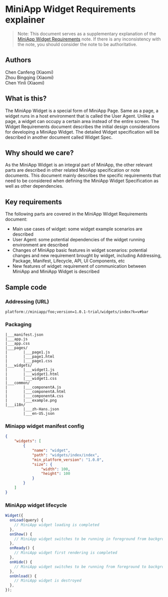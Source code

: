# MiniApp Widget Requirements explainer

> Note: This document serves as a supplementary explanation of the [MiniApp Widget Requirements](https://w3c.github.io/miniapp-widget/req/) note. If there is any inconsistency with the note, you should consider the note to be authoritative.

## Authors
Chen Canfeng (Xiaomi)  
Zhou Bingqing (Xiaomi)  
Chen Yinli (Xiaomi)

## What is this?
The MiniApp Widget is a special form of MiniApp Page. Same as a page, a widget runs in a host environment that is called the User Agent. Unlike a page, a widget can occupy a certain area instead of the entire screen. The Widget Requirements document describes the initial design considerations for developing a MiniApp Widget. The detailed Widget specification will be described in another document called Widget Spec.

## Why should we care?
As the MiniApp Widget is an integral part of MiniApp, the other relevant parts are described in other related MiniApp specification or note documents. This document mainly describes the specific requirements that need to be considered when defining the MiniApp Widget Specification as well as other dependencies.

## Key requirements
The following parts are covered in the MiniApp Widget Requirements document:
- Main use cases of widget: some widget example scenarios are described
- User Agent: some potential dependencies of the widget running environment are described
- Changes of MiniApp basic features in widget scenarios: potential changes and new requirement  brought by widget, including Addressing, Package, Manifest, Lifecycle, API, UI Components, etc
- New features of widget: requirement of communication between MiniApp and MiniApp Widget is described

## Sample code
### Addressing (URL)
```
platform://miniapp/foo;version=1.0.1-trial/widgets/index?k=v#bar
```

### Packaging
```
|___manifest.json
|___app.js
|___app.css
|___pages/
|       |___page1.js
|       |___page1.html
|       |___page1.css
|___widgets/
|       |___widget1.js
|       |___widget1.html
|       |___widget1.css
|___common/
|       |___componentA.js
|       |___componentA.html
|       |___componentA.css
|       |___example.png
|___i18n/
        |___zh-Hans.json
        |___en-US.json
```

### Miniapp widget manifest config
```json
{
    "widgets": [
        {
            "name": "widget",
            "path": "widgets/index/index",
            "min_platform_version": "1.0.0",
            "size": {
                "width": 100,
                "height": 100
            }
        }
    ]
}
```

### MiniApp widget lifecycle
```js
Widget({
  onLoad(query) {
    // MiniApp widget loading is completed
  },
  onShow() {
    // MiniApp widget switches to be running in foreground from background
  },
  onReady() {
    // MiniApp widget first rendering is completed
  },
  onHide() {
    // MiniApp widget switches to be running from foreground to background
  },
  onUnload() {
    // MiniApp widget is destroyed
  },
});
```
